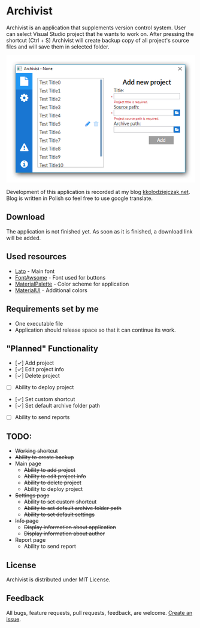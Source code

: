 # Archivist
Archivist is an application that supplements version control system. User can select Visual Studio project that he wants to work on. After pressing the shortcut (Ctrl + S) Archivist will create backup copy of all project's source files and will save them in selected folder.

<p align="center">
  <img src="Resource/Images/Archivist.png">
</p>

Development of this application is recorded at my blog [kkolodziejczak.net](http://kkolodziejczak.net).
Blog is written in Polish so feel free to use google translate.


## Download

The application is not finished yet. As soon as it is finished, a download link will be added.

## Used resources
- [Lato](http://www.latofonts.com/lato-free-fonts/#download) - Main font
- [FontAwsome](http://fontawesome.io/) - Font used for buttons
- [MaterialPalette](https://www.materialpalette.com/) - Color scheme for application
- [MaterialUI](https://www.materialui.co/) - Additional colors

## Requirements set by me
- One executable file
- Application should release space so that it can continue its work.

## "Planned" Functionality
- [✓] Add project
- [✓] Edit project info
- [✓] Delete project
- [ ] Ability to deploy project
- [✓] Set custom shortcut
- [✓] Set default archive folder path
- [ ] Ability to send reports

## TODO:
- ~~Working shortcut~~
- ~~Ability to create backup~~
- Main page
   - ~~Ability to add project~~
   - ~~Ability to edit project info~~
   - ~~Ability to delete project~~
   - Ability to deploy project
- ~~Settings page~~
   - ~~Ability to set custom shortcut~~
   - ~~Ability to set default archive folder path~~
   - ~~Ability to set default settings~~
- ~~Info page~~
   - ~~Display information about application~~
   - ~~Display information about author~~
- Report page
   - Ability to send report

## License
Archivist is distributed under MIT License.

## Feedback
All bugs, feature requests, pull requests, feedback, are welcome. [Create an issue](https://github.com/kkolodziejczak/Archivist/issues).
